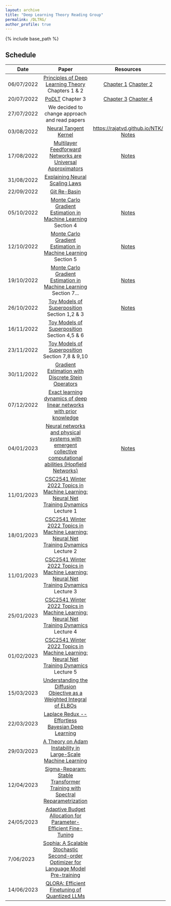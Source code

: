 ```yaml
---
layout: archive
title: "Deep Learning Theory Reading Group"
permalink: /DLTRG/
author_profile: true
---
```


{% include base_path %}

## Schedule

| Date            | Paper                                                                                  | Resources  |
| --------------- |:--------------------------------------------------------------------------------------: |:----------:|
| 06/07/2022      | [Principles of Deep Learning Theory](https://deeplearningtheory.com/) Chapters 1 & 2                                      |  [Chapter 1](https://thomasheap.github.io/files/Pdfs/PoDLT/Chapter1.pdf) [Chapter 2](https://thomasheap.github.io/files/Pdfs/PoDLT/Chapter2.pdf)|
| 20/07/2022      | [PoDLT](https://deeplearningtheory.com/) Chapter 3                                                                        | [Chapter 3](https://thomasheap.github.io/files/Pdfs/PoDLT/Chapter3.pdf) [Chapter 4](https://thomasheap.github.io/files/Pdfs/PoDLT/Chapter4.pdf)|
| 27/07/2022      | We decided to change approach and read papers                                          |     |
| 03/08/2022      | [Neural Tangent Kernel](https://arxiv.org/abs/1806.07572)                                                                  | <https://rajatvd.github.io/NTK/>  [Notes](https://thomasheap.github.io/files/Pdfs/Neural_Tangent_Kernel.pdf)|
| 17/08/2022      | [Multilayer Feedforward Networks are Universal Approximators](https://www.cs.cmu.edu/~epxing/Class/10715/reading/Kornick_et_al.pdf)                           | [Notes](https://thomasheap.github.io/files/Pdfs/Multilayer_Feedforward_Networks_are_Universal_Approximators.pdf)  |
| 31/08/2022      | [Explaining Neural Scaling Laws](https://arxiv.org/abs/2102.06701)                                                         |   |
| 22/09/2022      | [Git Re-Basin](https://arxiv.org/abs/2209.04836)                                                        |   |
| 05/10/2022      | [Monte Carlo Gradient Estimation in Machine Learning](https://arxiv.org/abs/1906.10652)    Section 4             |[Notes](https://thomasheap.github.io/files/Pdfs/Monte_Carlo_Gradient_Estimation_in_Machine_Learning.pdf)    |
| 12/10/2022      | [Monte Carlo Gradient Estimation in Machine Learning](https://arxiv.org/abs/1906.10652) Section 5                 |[Notes](https://thomasheap.github.io/files/Pdfs/Monte_Carlo_Gradient_Estimation_in_Machine_Learning.pdf)    |
| 19/10/2022      | [Monte Carlo Gradient Estimation in Machine Learning](https://arxiv.org/abs/1906.10652) Section 7...                |[Notes](https://thomasheap.github.io/files/Pdfs/Monte_Carlo_Gradient_Estimation_in_Machine_Learning.pdf)    |
| 26/10/2022      | [Toy Models of Superposition](https://transformer-circuits.pub/2022/toy_model/index.html) Section 1,2 & 3                 |[Notes](https://thomasheap.github.io/files/Pdfs/ToyModelsofSuperposition.pdf)    |
| 16/11/2022      | [Toy Models of Superposition](https://transformer-circuits.pub/2022/toy_model/index.html) Section 4,5 & 6  | |
| 23/11/2022      | [Toy Models of Superposition](https://transformer-circuits.pub/2022/toy_model/index.html) Section 7,8 & 9,10  | |
| 30/11/2022      | [Gradient Estimation with Discrete Stein Operators](https://openreview.net/forum?id=I1mkUkaguP)  | |
| 07/12/2022      | [Exact learning dynamics of deep linear networks with prior knowledge](https://openreview.net/forum?id=lJx2vng-KiC)  | |
| 04/01/2023      | [Neural networks and physical systems with emergent collective computational abilities (Hopfield Networks)](https://authors.library.caltech.edu/7427/1/HOPpnas82.pdf)  |[Notes](https://thomasheap.github.io/files/Pdfs/hopfield_networks.pdf)|
| 11/01/2023      | [CSC2541 Winter 2022 Topics in Machine Learning: Neural Net Training Dynamics](https://www.cs.toronto.edu/~rgrosse/courses/csc2541_2022/readings/L01_intro.pdf) Lecture 1 ||
| 18/01/2023      | [CSC2541 Winter 2022 Topics in Machine Learning: Neural Net Training Dynamics](https://www.cs.toronto.edu/~rgrosse/courses/csc2541_2022/readings/L02_Taylor_approximations.pdf) Lecture 2 ||
| 11/01/2023      | [CSC2541 Winter 2022 Topics in Machine Learning: Neural Net Training Dynamics](https://www.cs.toronto.edu/~rgrosse/courses/csc2541_2022/readings/L03_metrics.pdf) Lecture 3 ||
| 25/01/2023      | [CSC2541 Winter 2022 Topics in Machine Learning: Neural Net Training Dynamics](https://www.cs.toronto.edu/~rgrosse/courses/csc2541_2022/readings/L04_second_order.pdf) Lecture 4 ||
| 01/02/2023      | [CSC2541 Winter 2022 Topics in Machine Learning: Neural Net Training Dynamics](https://www.cs.toronto.edu/~rgrosse/courses/csc2541_2022/readings/L05_normalization.pdf) Lecture 5 ||
| 15/03/2023      | [Understanding the Diffusion Objective as a Weighted Integral of ELBOs](https://arxiv.org/abs/2303.00848) ||
| 22/03/2023      | [Laplace Redux -- Effortless Bayesian Deep Learning](https://arxiv.org/abs/2106.14806)||
| 29/03/2023      | [A Theory on Adam Instability in Large-Scale Machine Learning](https://arxiv.org/pdf/2304.09871.pdf)||
| 12/04/2023      | [Sigma-Reparam: Stable Transformer Training with Spectral Reparametrization](https://openreview.net/forum?id=QwqxO8URJzn)||
| 24/05/2023      | [Adaptive Budget Allocation for Parameter-Efficient Fine-Tuning](https://arxiv.org/abs/2303.10512)||
| 7/06/2023      | [Sophia: A Scalable Stochastic Second-order Optimizer for Language Model Pre-training](https://arxiv.org/abs/2305.14342)||
| 14/06/2023      | [QLORA: Efficient Finetuning of Quantized LLMs](https://arxiv.org/pdf/2305.14314.pdf)||
